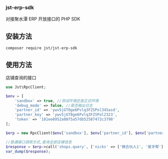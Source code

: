 ﻿### jst-erp-sdk
对接聚水潭 ERP 开放接口的 PHP SDK
## 安装方法
```shell
composer require jst/jst-erp-sdk
```
## 使用方法
店铺查询的接口
```php
use Jst\RpcClient;

$env = [
    'sandbox' => true, //测试环境还是正式环境
    'debug_mode' => false, //是否输出日志
    'partner_id' => 'ywv5jGT8ge6Pvlq3FZSPol345asd',
    'partner_key' => 'ywv5jGT8ge6Pvlq3FZSPol2323',
    'token' => '181ee8952a88f5a57db52587472c3798'
];

$erp = new RpcClient($env['sandbox'], $env['partner_id'], $env['partner_key'], $env['token']);

//普通接口调用方式,查询全部店铺信息
$response = $erp->call('shops.query', ['nicks' => ['微合伙人1', '爱牙帮']]);
var_dump($response);
```
